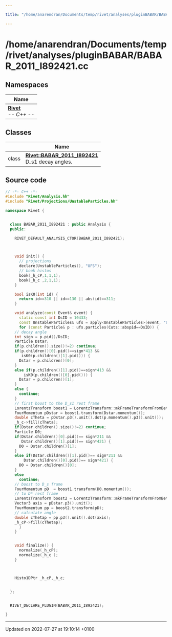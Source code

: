 ```yaml
---

title: "/home/anarendran/Documents/temp/rivet/analyses/pluginBABAR/BABAR_2011_I892421.cc"

---
```


# /home/anarendran/Documents/temp/rivet/analyses/pluginBABAR/BABAR_2011_I892421.cc



## Namespaces

| Name           |
| -------------- |
| **[Rivet](http://example.org/namespaces/namespacerivet/)** <br>-*- C++ -*-  |

## Classes

|                | Name           |
| -------------- | -------------- |
| class | **[Rivet::BABAR_2011_I892421](http://example.org/classes/classrivet_1_1babar__2011__i892421/)** <br>D_s1 decay angles.  |




## Source code

```cpp
// -*- C++ -*-
#include "Rivet/Analysis.hh"
#include "Rivet/Projections/UnstableParticles.hh"

namespace Rivet {


  class BABAR_2011_I892421 : public Analysis {
  public:

    RIVET_DEFAULT_ANALYSIS_CTOR(BABAR_2011_I892421);



    void init() {
      // projections
      declare(UnstableParticles(), "UFS");
      // book histos
      book(_h_cP,1,1,1);
      book(_h_c ,2,1,1);
    }

    bool isK0(int id) {
      return id==310 || id==130 || abs(id)==311;
    }

    void analyze(const Event& event) {
      static const int DsID = 10433;
      const UnstableParticles& ufs = apply<UnstableParticles>(event, "UFS");
      for (const Particle& p : ufs.particles(Cuts::abspid==DsID)) {
    // decay angle
    int sign = p.pid()/DsID;
    Particle Dstar;
    if(p.children().size()!=2) continue;
    if(p.children()[0].pid()==sign*413 &&
       isK0(p.children()[1].pid())) {
      Dstar = p.children()[0];
    }
    else if(p.children()[1].pid()==sign*413 &&
        isK0(p.children()[0].pid())) {
      Dstar = p.children()[1];
    }
    else {
      continue;
    }
    // first boost to the D_s1 rest frame
    LorentzTransform boost1 = LorentzTransform::mkFrameTransformFromBeta(p.momentum().betaVec());
    FourMomentum pDstar = boost1.transform(Dstar.momentum());
    double cTheta = pDstar.p3().unit().dot(p.momentum().p3().unit());
    _h_c->fill(cTheta);
    if(Dstar.children().size()!=2) continue;
    Particle D0;
    if(Dstar.children()[0].pid()== sign*211 && 
       Dstar.children()[1].pid()== sign*421) {
      D0 = Dstar.children()[1];
    }
    else if(Dstar.children()[1].pid()== sign*211 && 
        Dstar.children()[0].pid()== sign*421) {
      D0 = Dstar.children()[0];
    }
    else
      continue;
    // boost to D_s frame
    FourMomentum pD  = boost1.transform(D0.momentum());
    // to D* rest frame
    LorentzTransform boost2 = LorentzTransform::mkFrameTransformFromBeta(pDstar.betaVec());
    Vector3 axis = pDstar.p3().unit();
    FourMomentum pp = boost2.transform(pD);
    // calculate angle
    double cThetap = pp.p3().unit().dot(axis);
    _h_cP->fill(cThetap);
      }
    }


    void finalize() {
      normalize(_h_cP);
      normalize(_h_c );
    }



    Histo1DPtr _h_cP,_h_c;


  };


  RIVET_DECLARE_PLUGIN(BABAR_2011_I892421);

}
```


-------------------------------

Updated on 2022-07-27 at 19:10:14 +0100
